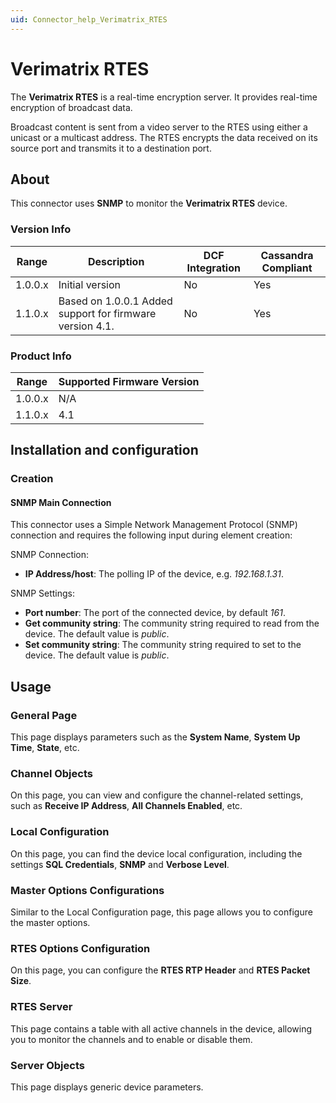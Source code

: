 ```yaml
---
uid: Connector_help_Verimatrix_RTES
---
```


# Verimatrix RTES

The **Verimatrix RTES** is a real-time encryption server. It provides real-time encryption of broadcast data.

Broadcast content is sent from a video server to the RTES using either a unicast or a multicast address. The RTES encrypts the data received on its source port and transmits it to a destination port.

## About

This connector uses **SNMP** to monitor the **Verimatrix RTES** device.

### Version Info

| Range     | Description                                              | DCF Integration     | Cassandra Compliant     |
|------------------|----------------------------------------------------------|---------------------|-------------------------|
| 1.0.0.x          | Initial version                                          | No                  | Yes                     |
| 1.1.0.x          | Based on 1.0.0.1 Added support for firmware version 4.1. | No                  | Yes                     |

### Product Info

| Range | Supported Firmware Version |
|------------------|-----------------------------|
| 1.0.0.x          | N/A                         |
| 1.1.0.x          | 4.1                         |

## Installation and configuration

### Creation

#### SNMP Main Connection

This connector uses a Simple Network Management Protocol (SNMP) connection and requires the following input during element creation:

SNMP Connection:

- **IP Address/host**: The polling IP of the device, e.g. *192.168.1.31*.

SNMP Settings:

- **Port number**: The port of the connected device, by default *161*.
- **Get community string**: The community string required to read from the device. The default value is *public*.
- **Set community string**: The community string required to set to the device. The default value is *public*.

## Usage

### General Page

This page displays parameters such as the **System Name**, **System Up Time**, **State**, etc.

### Channel Objects

On this page, you can view and configure the channel-related settings, such as **Receive IP Address**, **All Channels Enabled**, etc.

### Local Configuration

On this page, you can find the device local configuration, including the settings **SQL Credentials**, **SNMP** and **Verbose Level**.

### Master Options Configurations

Similar to the Local Configuration page, this page allows you to configure the master options.

### RTES Options Configuration

On this page, you can configure the **RTES RTP Header** and **RTES Packet Size**.

### RTES Server

This page contains a table with all active channels in the device, allowing you to monitor the channels and to enable or disable them.

### Server Objects

This page displays generic device parameters.
